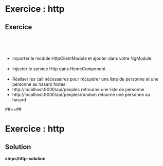 <!-- .slide: class="exercice" -->
# Exercice : http
## Exercice
<br><br><br>

- Importer le module HttpClientModule et ajouter dans votre NgModule<br><br>
- Injecter le service Http dans HomeComponent<br><br>
- Réaliser les call nécessaires pour récupérer une liste de personne et une personne au hasard
Notes:
- http://localhost:9000/api/peoples retrourne une liste de personne
- http://localhost:9000/api/peoples/random retourne une personne au hasard

##==##
<!-- .slide: class="exercice full-center" -->
# Exercice : http
## Solution
<b>steps/http-solution</b>
